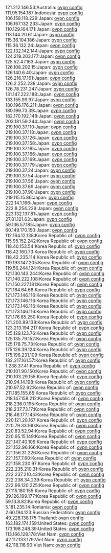 121.212.146.53:Australia: [ovpn config](vpn/121_212_146_53.ovpn)  
111.95.154.187:Indonesia: [ovpn config](vpn/111_95_154_187.ovpn)  
106.158.118.229:Japan: [ovpn config](vpn/106_158_118_229.ovpn)  
106.167.132.233:Japan: [ovpn config](vpn/106_167_132_233.ovpn)  
110.129.164.171:Japan: [ovpn config](vpn/110_129_164_171.ovpn)  
113.144.20.61:Japan: [ovpn config](vpn/113_144_20_61.ovpn)  
115.36.104.186:Japan: [ovpn config](vpn/115_36_104_186.ovpn)  
115.36.132.24:Japan: [ovpn config](vpn/115_36_132_24.ovpn)  
122.132.142.144:Japan: [ovpn config](vpn/122_132_142_144.ovpn)  
124.219.203.177:Japan: [ovpn config](vpn/124_219_203_177.ovpn)  
125.52.47.163:Japan: [ovpn config](vpn/125_52_47_163.ovpn)  
126.108.202.15:Japan: [ovpn config](vpn/126_108_202_15.ovpn)  
126.140.6.40:Japan: [ovpn config](vpn/126_140_6_40.ovpn)  
126.216.17.161:Japan: [ovpn config](vpn/126_216_17_161.ovpn)  
126.2.252.238:Japan: [ovpn config](vpn/126_2_252_238.ovpn)  
126.78.231.247:Japan: [ovpn config](vpn/126_78_231_247.ovpn)  
131.147.222.188:Japan: [ovpn config](vpn/131_147_222_188.ovpn)  
133.155.99.97:Japan: [ovpn config](vpn/133_155_99_97.ovpn)  
180.196.176.211:Japan: [ovpn config](vpn/180_196_176_211.ovpn)  
180.199.73.39:Japan: [ovpn config](vpn/180_199_73_39.ovpn)  
182.170.192.148:Japan: [ovpn config](vpn/182_170_192_148.ovpn)  
203.181.59.244:Japan: [ovpn config](vpn/203_181_59_244.ovpn)  
219.100.37.110:Japan: [ovpn config](vpn/219_100_37_110.ovpn)  
219.100.37.118:Japan: [ovpn config](vpn/219_100_37_118.ovpn)  
219.100.37.126:Japan: [ovpn config](vpn/219_100_37_126.ovpn)  
219.100.37.158:Japan: [ovpn config](vpn/219_100_37_158.ovpn)  
219.100.37.165:Japan: [ovpn config](vpn/219_100_37_165.ovpn)  
219.100.37.166:Japan: [ovpn config](vpn/219_100_37_166.ovpn)  
219.100.37.169:Japan: [ovpn config](vpn/219_100_37_169.ovpn)  
219.100.37.179:Japan: [ovpn config](vpn/219_100_37_179.ovpn)  
219.100.37.24:Japan: [ovpn config](vpn/219_100_37_24.ovpn)  
219.100.37.54:Japan: [ovpn config](vpn/219_100_37_54.ovpn)  
219.100.37.56:Japan: [ovpn config](vpn/219_100_37_56.ovpn)  
219.100.37.69:Japan: [ovpn config](vpn/219_100_37_69.ovpn)  
219.100.37.90:Japan: [ovpn config](vpn/219_100_37_90.ovpn)  
219.115.15.86:Japan: [ovpn config](vpn/219_115_15_86.ovpn)  
222.14.1.166:Japan: [ovpn config](vpn/222_14_1_166.ovpn)  
222.8.254.229:Japan: [ovpn config](vpn/222_8_254_229.ovpn)  
223.132.137.81:Japan: [ovpn config](vpn/223_132_137_81.ovpn)  
27.81.121.63:Japan: [ovpn config](vpn/27_81_121_63.ovpn)  
59.136.57.185:Japan: [ovpn config](vpn/59_136_57_185.ovpn)  
60.149.170.150:Japan: [ovpn config](vpn/60_149_170_150.ovpn)  
112.164.12.138:Korea Republic of: [ovpn config](vpn/112_164_12_138.ovpn)  
115.95.152.242:Korea Republic of: [ovpn config](vpn/115_95_152_242.ovpn)  
118.40.153.54:Korea Republic of: [ovpn config](vpn/118_40_153_54.ovpn)  
118.42.160.73:Korea Republic of: [ovpn config](vpn/118_42_160_73.ovpn)  
118.42.235.114:Korea Republic of: [ovpn config](vpn/118_42_235_114.ovpn)  
119.193.147.205:Korea Republic of: [ovpn config](vpn/119_193_147_205.ovpn)  
119.56.244.124:Korea Republic of: [ovpn config](vpn/119_56_244_124.ovpn)  
121.130.143.244:Korea Republic of: [ovpn config](vpn/121_130_143_244.ovpn)  
121.140.222.108:Korea Republic of: [ovpn config](vpn/121_140_222_108.ovpn)  
121.150.227.181:Korea Republic of: [ovpn config](vpn/121_150_227_181.ovpn)  
121.164.64.68:Korea Republic of: [ovpn config](vpn/121_164_64_68.ovpn)  
121.173.146.116:Korea Republic of: [ovpn config](vpn/121_173_146_116.ovpn)  
121.173.146.116:Korea Republic of: [ovpn config](vpn/121_173_146_116.ovpn)  
121.173.146.116:Korea Republic of: [ovpn config](vpn/121_173_146_116.ovpn)  
121.173.146.116:Korea Republic of: [ovpn config](vpn/121_173_146_116.ovpn)  
121.176.65.250:Korea Republic of: [ovpn config](vpn/121_176_65_250.ovpn)  
121.200.89.138:Korea Republic of: [ovpn config](vpn/121_200_89_138.ovpn)  
123.213.194.217:Korea Republic of: [ovpn config](vpn/123_213_194_217.ovpn)  
125.129.123.76:Korea Republic of: [ovpn config](vpn/125_129_123_76.ovpn)  
125.135.79.152:Korea Republic of: [ovpn config](vpn/125_135_79_152.ovpn)  
125.178.75.73:Korea Republic of: [ovpn config](vpn/125_178_75_73.ovpn)  
175.126.39.124:Korea Republic of: [ovpn config](vpn/175_126_39_124.ovpn)  
175.196.231.109:Korea Republic of: [ovpn config](vpn/175_196_231_109.ovpn)  
182.217.161.57:Korea Republic of: [ovpn config](vpn/182_217_161_57.ovpn)  
1.238.37.41:Korea Republic of: [ovpn config](vpn/1_238_37_41.ovpn)  
210.101.90.150:Korea Republic of: [ovpn config](vpn/210_101_90_150.ovpn)  
210.103.29.155:Korea Republic of: [ovpn config](vpn/210_103_29_155.ovpn)  
210.94.14.198:Korea Republic of: [ovpn config](vpn/210_94_14_198.ovpn)  
210.97.52.92:Korea Republic of: [ovpn config](vpn/210_97_52_92.ovpn)  
211.185.155.65:Korea Republic of: [ovpn config](vpn/211_185_155_65.ovpn)  
218.147.158.212:Korea Republic of: [ovpn config](vpn/218_147_158_212.ovpn)  
218.236.0.195:Korea Republic of: [ovpn config](vpn/218_236_0_195.ovpn)  
218.237.73.17:Korea Republic of: [ovpn config](vpn/218_237_73_17.ovpn)  
218.48.177.145:Korea Republic of: [ovpn config](vpn/218_48_177_145.ovpn)  
220.121.20.167:Korea Republic of: [ovpn config](vpn/220_121_20_167.ovpn)  
220.79.33.160:Korea Republic of: [ovpn config](vpn/220_79_33_160.ovpn)  
220.83.52.94:Korea Republic of: [ovpn config](vpn/220_83_52_94.ovpn)  
220.95.15.149:Korea Republic of: [ovpn config](vpn/220_95_15_149.ovpn)  
221.147.40.109:Korea Republic of: [ovpn config](vpn/221_147_40_109.ovpn)  
221.152.96.166:Korea Republic of: [ovpn config](vpn/221_152_96_166.ovpn)  
221.156.31.226:Korea Republic of: [ovpn config](vpn/221_156_31_226.ovpn)  
221.157.7.60:Korea Republic of: [ovpn config](vpn/221_157_7_60.ovpn)  
221.158.230.97:Korea Republic of: [ovpn config](vpn/221_158_230_97.ovpn)  
222.235.210.31:Korea Republic of: [ovpn config](vpn/222_235_210_31.ovpn)  
222.237.210.43:Korea Republic of: [ovpn config](vpn/222_237_210_43.ovpn)  
222.238.34.239:Korea Republic of: [ovpn config](vpn/222_238_34_239.ovpn)  
222.96.120.225:Korea Republic of: [ovpn config](vpn/222_96_120_225.ovpn)  
27.115.180.155:Korea Republic of: [ovpn config](vpn/27_115_180_155.ovpn)  
39.126.199.177:Korea Republic of: [ovpn config](vpn/39_126_199_177.ovpn)  
59.13.8.82:Korea Republic of: [ovpn config](vpn/59_13_8_82.ovpn)  
5.181.235.14:Romania: [ovpn config](vpn/5_181_235_14.ovpn)  
2.60.194.123:Russian Federation: [ovpn config](vpn/2_60_194_123.ovpn)  
49.228.138.175:Thailand: [ovpn config](vpn/49_228_138_175.ovpn)  
163.182.174.159:United States: [ovpn config](vpn/163_182_174_159.ovpn)  
173.198.248.39:United States: [ovpn config](vpn/173_198_248_39.ovpn)  
113.166.128.178:Viet Nam: [ovpn config](vpn/113_166_128_178.ovpn)  
42.117.133.179:Viet Nam: [ovpn config](vpn/42_117_133_179.ovpn)  
42.118.116.90:Viet Nam: [ovpn config](vpn/42_118_116_90.ovpn)  
